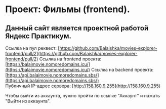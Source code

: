 # Проект: Фильмы (frontend).

## Данный сайт является проектной работой Яндекс Практикум.

Ссылка на пул реквест: [https://github.com/Balaishka/movies-explorer-frontend/pull/2](https://github.com/Balaishka/movies-explorer-frontend/pull/2)
Ссылка на frontend проекта: [https://balaimovie.nomoredomains.icu/](https://balaimovie.nomoredomains.icu/)
Ссылка на backend проекта: [https://api.balaimovie.nomoredomains.sbs/](https://api.balaimovie.nomoredomains.sbs/)  
Публичный IP-адрес сервера: [http://158.160.9.255](http://158.160.9.255)

Чтобы выйти из аккаунта, нужно пройти по ссылке "Аккаунт" и нажать "Выйти из аккаунта".